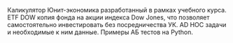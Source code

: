 Каликулятор Юнит-экономика разработанный в рамках учебного курса.
ETF DOW копия фонда на акции индекса Dow Jones, что позволяет самостоятельно инвестировать без посредничества УК.
AD HOC задачи и необходимые к ним данные.
Примеры АБ тестов на Python.
